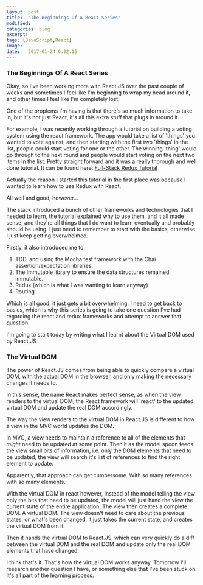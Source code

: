 ```yaml
---
layout: post
title:  "The Beginnings Of A React Series"
modified:
categories: blog
excerpt:
tags: [JavaScript,React]
image:
date:   2017-01-24 6:02:16
---
```

### The Beginnings Of A React Series

Okay, so I've been working more with React.JS over the past couple of weeks and sometimes I feel like I'm beginning to wrap my head around it, and other times I feel like I'm completely lost!

One of the proplems I'm having is that there's so much information to take in, but it's not just React, it's all this extra stuff that plugs in around it. 

For example, I was recently working through a tutorial on building a voting system using the react framework. The app would take a list of 'things' you wanted to vote against, and then starting with the first two 'things' in the list, people could start voting for one or the other. The winning 'thing' would go through to the next round and people would start voting on the next two items in the list. Pretty straight forward and it was a really thorough and well done tutorial. It can be found here: [Full-Stack Redux Tutorial][1]

Actually the reason I started this tutorial in the first place was because I wanted to learn how to use Redux with React.

All well and good, however...

The stack introduced a bunch of other frameworks and technologies that I needed to learn, the tutorial explained why to use them, and it all made sense, and they're all things that I do want to learn eventually and probably should be using. I just need to remember to start with the basics, otherwise I just keep getting overwhelmed.

Firstly, it also introduced me to 

1. TDD, and using the Mocha test framework with the Chai assertion/expectation libraries.
2. The Immutable library to ensure the data structures remained immutable.
3. Redux (which is what I was wanting to learn anyway)
4. Routing

Which is all good, it just gets a bit overwhelming. I need to get back to basics, which is why this series is going to take one question I've had regarding the react and redux frameworks and attempt to answer that question.

I'm going to start today by writing what I learnt about the Virtual DOM used by React.JS

### The Virtual DOM

The power of React.JS comes from being able to quickly compare a virtual DOM, with the actual DOM in the browser, and only making the necessary changes it needs to.

In this sense, the name React makes perfect sense, as when the view renders to the virtual DOM, the React framework will 'react' to the updated virtual DOM and update the real DOM accordingly.

The way the view renders to the virtual DOM in React.JS is different to how a view in the MVC world updates the DOM.

In MVC, a view needs to maintain a reference to all of the elements that *might* need to be updated at some point. Then it as the model spoon feeds the view small bits of information, i.e. only the DOM elements that need to be updated, the view will search it's list of references to find the right element to update.

Apparently, that approach can get cumbersome. With so many references with so many elements.

With the virtual DOM in react however, instead of the model telling the view only the bits that need to be updated, the model will just hand the view the current state of the entire application. The view then creates a complete DOM. A virtual DOM. The view doesn't need to care about the previous states, or what's been changed, it just takes the current state, and creates the virtual DOM from it.

Then it hands the virtual DOM to React.JS, which can very quickly do a diff between the virtual DOM and the real DOM and update only the real DOM elements that have changed.

I think that's it. That's how the virtual DOM works anyway. Tomorrow I'll research another question I have, or something else that I've been stuck on. It's all part of the learning process.

[1]: https://teropa.info/blog/2015/09/10/full-stack-redux-tutorial.html#the-client-application
